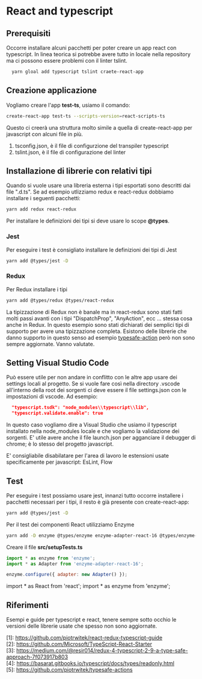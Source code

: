 # React and typescript

## Prerequisiti

Occorre installare alcuni pacchetti per poter creare un app react con typescript.
In linea teorica si potrebbe avere tutto in locale nella repository ma ci possono essere problemi con il linter tslint.

```bash
  yarn gloal add typescript tslint craete-react-app
```

## Creazione applicazione

Vogliamo creare l'app **test-ts**, usiamo il comando:

```bash
create-react-app test-ts --scripts-version=react-scripts-ts
```

Questo ci creerà una struttura molto simile a quella di create-react-app per javascript con alcuni file in più.

1. tsconfig.json, è il file di configurzione del transpiler typescript
2. tslint.json, è il file di configurazione del linter

## Installazione di librerie con relativi tipi

Quando si vuole usare una libreria esterna i tipi esportati sono descritti dai file ".d.ts". Se ad esempio utlizziamo redux e react-redux dobbiamo installare i seguenti pacchetti:

```bash
yarn add redux react-redux
```

Per installare le definizioni dei tipi si deve usare lo scope **@types**.

### Jest

Per eseguire i test è consigliato installare le definizioni dei tipi di Jest

```bash
yarn add @types/jest -D
```

### Redux

Per Redux installare i tipi

```bash
yarn add @types/redux @types/react-redux
```

La tipizzazione di Redux non è banale ma in react-redux sono stati fatti molti passi avanti con i tipi "DispatchProp", "AnyAction", ecc ... stessa cosa anche in Redux.
In questo esempio sono stati dichiarati dei semplici tipi di supporto per avere una tipizzazione completa.
Esistono delle librerie che danno supporto in questo senso ad esempio [typesafe-action](https://github.com/piotrwitek/typesafe-actions) però non sono sempre aggiornate. Vanno valutate.


## Setting Visual Studio Code

Può essere utile per non andare in conflitto con le altre app usare dei settings locali al progetto. Se si vuole fare così nella directory .vscode all'interno della root dei sorgenti ci deve essere il file settings.json con le impostazioni di vscode.
Ad esempio:

```json
  "typescript.tsdk": "node_modules\\typescript\\lib",
  "typescript.validate.enable": true
```

In questo caso vogliamo dire a Visual Studio che usiamo il typescript installato nella node_modules locale e che vogliamo la validazione dei sorgenti.
E' utile avere anche il file launch.json per agganciare il debugger di chrome; è lo stesso del progetto javascript.

E' consigliabile disabilatare per l'area di lavoro le estensioni usate specificamente per javascript: EsLint, Flow

## Test

Per eseguire i test possiamo usare jest, innanzi tutto occorre installere i pacchetti necessari per i tipi, il resto è già presente con create-react-app:

```bash
yarn add @types/jest -D
```

Per il test dei componenti React utilizziamo Enzyme

```bash
yarn add -D enzyme @types/enzyme enzyme-adapter-react-16 @types/enzyme-adapter-react-16 react-test-renderer
```

Creare il file **src/setupTests.ts**

```javascript
import * as enzyme from 'enzyme';
import * as Adapter from 'enzyme-adapter-react-16';

enzyme.configure({ adapter: new Adapter() });
```

import * as React from 'react';
import * as enzyme from 'enzyme';


## Riferimenti

Esempi e guide per typescript e react, tenere sempre sotto occhio le versioni delle librerie usate che spesso non sono aggiornate.

[1]: https://github.com/piotrwitek/react-redux-typescript-guide<br />
[2]: https://github.com/Microsoft/TypeScript-React-Starter<br />
[3]: https://medium.com/@resir014/redux-4-typescript-2-9-a-type-safe-approach-7f073917b803<br />
[4]: https://basarat.gitbooks.io/typescript/docs/types/readonly.html<br />
[5]: https://github.com/piotrwitek/typesafe-actions
